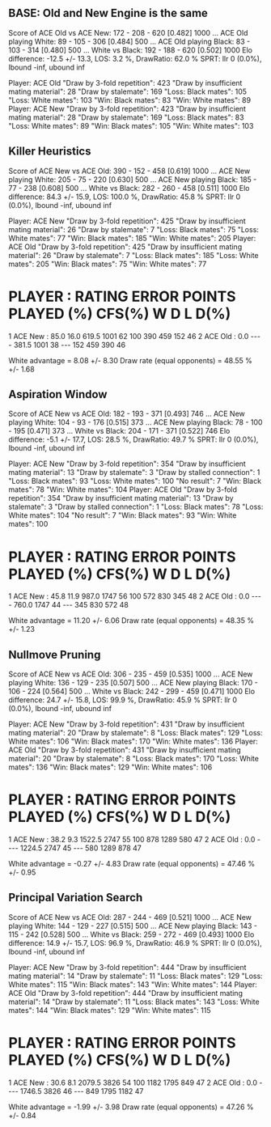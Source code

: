 ## BASE: Old and New Engine is the same 

Score of ACE Old vs ACE New: 172 - 208 - 620  [0.482] 1000
...      ACE Old playing White: 89 - 105 - 306  [0.484] 500
...      ACE Old playing Black: 83 - 103 - 314  [0.480] 500
...      White vs Black: 192 - 188 - 620  [0.502] 1000
Elo difference: -12.5 +/- 13.3, LOS: 3.2 %, DrawRatio: 62.0 %
SPRT: llr 0 (0.0%), lbound -inf, ubound inf

Player: ACE Old
   "Draw by 3-fold repetition": 423
   "Draw by insufficient mating material": 28
   "Draw by stalemate": 169
   "Loss: Black mates": 105
   "Loss: White mates": 103
   "Win: Black mates": 83
   "Win: White mates": 89
Player: ACE New
   "Draw by 3-fold repetition": 423
   "Draw by insufficient mating material": 28
   "Draw by stalemate": 169
   "Loss: Black mates": 83
   "Loss: White mates": 89
   "Win: Black mates": 105
   "Win: White mates": 103

## Killer Heuristics

Score of ACE New vs ACE Old: 390 - 152 - 458  [0.619] 1000
...      ACE New playing White: 205 - 75 - 220  [0.630] 500
...      ACE New playing Black: 185 - 77 - 238  [0.608] 500
...      White vs Black: 282 - 260 - 458  [0.511] 1000
Elo difference: 84.3 +/- 15.9, LOS: 100.0 %, DrawRatio: 45.8 %
SPRT: llr 0 (0.0%), lbound -inf, ubound inf

Player: ACE New
   "Draw by 3-fold repetition": 425
   "Draw by insufficient mating material": 26
   "Draw by stalemate": 7
   "Loss: Black mates": 75
   "Loss: White mates": 77
   "Win: Black mates": 185
   "Win: White mates": 205
Player: ACE Old
   "Draw by 3-fold repetition": 425
   "Draw by insufficient mating material": 26
   "Draw by stalemate": 7
   "Loss: Black mates": 185
   "Loss: White mates": 205
   "Win: Black mates": 75
   "Win: White mates": 77

   # PLAYER     :  RATING  ERROR  POINTS  PLAYED   (%)  CFS(%)    W    D    L  D(%)
   1 ACE New    :    85.0   16.0   619.5    1001    62     100  390  459  152    46
   2 ACE Old    :     0.0   ----   381.5    1001    38     ---  152  459  390    46

White advantage = 8.08 +/- 8.30
Draw rate (equal opponents) = 48.55 % +/- 1.68

## Aspiration Window

Score of ACE New vs ACE Old: 182 - 193 - 371  [0.493] 746
...      ACE New playing White: 104 - 93 - 176  [0.515] 373
...      ACE New playing Black: 78 - 100 - 195  [0.471] 373
...      White vs Black: 204 - 171 - 371  [0.522] 746
Elo difference: -5.1 +/- 17.7, LOS: 28.5 %, DrawRatio: 49.7 %
SPRT: llr 0 (0.0%), lbound -inf, ubound inf

Player: ACE New
   "Draw by 3-fold repetition": 354
   "Draw by insufficient mating material": 13
   "Draw by stalemate": 3
   "Draw by stalled connection": 1
   "Loss: Black mates": 93
   "Loss: White mates": 100
   "No result": 7
   "Win: Black mates": 78
   "Win: White mates": 104
Player: ACE Old
   "Draw by 3-fold repetition": 354
   "Draw by insufficient mating material": 13
   "Draw by stalemate": 3
   "Draw by stalled connection": 1
   "Loss: Black mates": 78
   "Loss: White mates": 104
   "No result": 7
   "Win: Black mates": 93
   "Win: White mates": 100

   # PLAYER     :  RATING  ERROR  POINTS  PLAYED   (%)  CFS(%)    W    D    L  D(%)
   1 ACE New    :    45.8   11.9   987.0    1747    56     100  572  830  345    48
   2 ACE Old    :     0.0   ----   760.0    1747    44     ---  345  830  572    48

White advantage = 11.20 +/- 6.06
Draw rate (equal opponents) = 48.35 % +/- 1.23

## Nullmove Pruning

Score of ACE New vs ACE Old: 306 - 235 - 459  [0.535] 1000
...      ACE New playing White: 136 - 129 - 235  [0.507] 500
...      ACE New playing Black: 170 - 106 - 224  [0.564] 500
...      White vs Black: 242 - 299 - 459  [0.471] 1000
Elo difference: 24.7 +/- 15.8, LOS: 99.9 %, DrawRatio: 45.9 %
SPRT: llr 0 (0.0%), lbound -inf, ubound inf

Player: ACE New
   "Draw by 3-fold repetition": 431
   "Draw by insufficient mating material": 20
   "Draw by stalemate": 8
   "Loss: Black mates": 129
   "Loss: White mates": 106
   "Win: Black mates": 170
   "Win: White mates": 136
Player: ACE Old
   "Draw by 3-fold repetition": 431
   "Draw by insufficient mating material": 20
   "Draw by stalemate": 8
   "Loss: Black mates": 170
   "Loss: White mates": 136
   "Win: Black mates": 129
   "Win: White mates": 106

   # PLAYER     :  RATING  ERROR  POINTS  PLAYED   (%)  CFS(%)    W     D    L  D(%)
   1 ACE New    :    38.2    9.3  1522.5    2747    55     100  878  1289  580    47
   2 ACE Old    :     0.0   ----  1224.5    2747    45     ---  580  1289  878    47

White advantage = -0.27 +/- 4.83
Draw rate (equal opponents) = 47.46 % +/- 0.95

## Principal Variation Search

Score of ACE New vs ACE Old: 287 - 244 - 469  [0.521] 1000
...      ACE New playing White: 144 - 129 - 227  [0.515] 500
...      ACE New playing Black: 143 - 115 - 242  [0.528] 500
...      White vs Black: 259 - 272 - 469  [0.493] 1000
Elo difference: 14.9 +/- 15.7, LOS: 96.9 %, DrawRatio: 46.9 %
SPRT: llr 0 (0.0%), lbound -inf, ubound inf

Player: ACE New
   "Draw by 3-fold repetition": 444
   "Draw by insufficient mating material": 14
   "Draw by stalemate": 11
   "Loss: Black mates": 129
   "Loss: White mates": 115
   "Win: Black mates": 143
   "Win: White mates": 144
Player: ACE Old
   "Draw by 3-fold repetition": 444
   "Draw by insufficient mating material": 14
   "Draw by stalemate": 11
   "Loss: Black mates": 143
   "Loss: White mates": 144
   "Win: Black mates": 129
   "Win: White mates": 115

   # PLAYER     :  RATING  ERROR  POINTS  PLAYED   (%)  CFS(%)     W     D     L  D(%)
   1 ACE New    :    30.6    8.1  2079.5    3826    54     100  1182  1795   849    47
   2 ACE Old    :     0.0   ----  1746.5    3826    46     ---   849  1795  1182    47

White advantage = -1.99 +/- 3.98
Draw rate (equal opponents) = 47.26 % +/- 0.84
